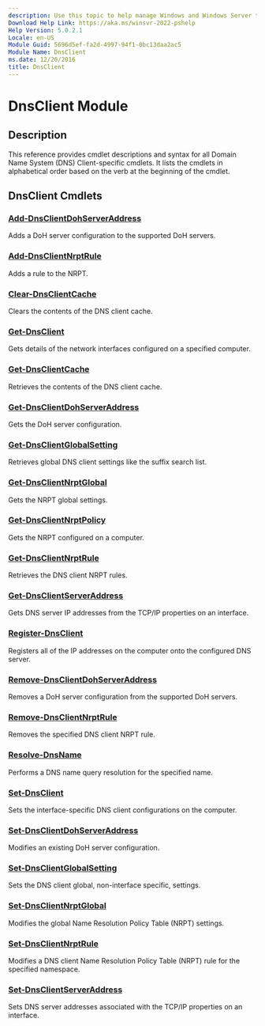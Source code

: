 ```yaml
---
description: Use this topic to help manage Windows and Windows Server technologies with Windows PowerShell.
Download Help Link: https://aka.ms/winsvr-2022-pshelp
Help Version: 5.0.2.1
Locale: en-US
Module Guid: 5696d5ef-fa2d-4997-94f1-0bc13daa2ac5
Module Name: DnsClient
ms.date: 12/20/2016
title: DnsClient
---
```


# DnsClient Module
## Description
This reference provides cmdlet descriptions and syntax for all Domain Name System (DNS) Client-specific cmdlets. It lists the cmdlets in alphabetical order based on the verb at the beginning of the cmdlet.

## DnsClient Cmdlets
### [Add-DnsClientDohServerAddress](Add-DnsClientDohServerAddress.md)
Adds a DoH server configuration to the supported DoH servers.

### [Add-DnsClientNrptRule](Add-DnsClientNrptRule.md)
Adds a rule to the NRPT.

### [Clear-DnsClientCache](./Clear-DnsClientCache.md)
Clears the contents of the DNS client cache.

### [Get-DnsClient](./Get-DnsClient.md)
Gets details of the network interfaces configured on a specified computer.

### [Get-DnsClientCache](./Get-DnsClientCache.md)
Retrieves the contents of the DNS client cache.

### [Get-DnsClientDohServerAddress](Get-DnsClientDohServerAddress.md)
Gets the DoH server configuration.

### [Get-DnsClientGlobalSetting](Get-DnsClientGlobalSetting.md)
Retrieves global DNS client settings like the suffix search list.

### [Get-DnsClientNrptGlobal](./Get-DnsClientNrptGlobal.md)
Gets the NRPT global settings.

### [Get-DnsClientNrptPolicy](./Get-DnsClientNrptPolicy.md)
Gets the NRPT configured on a computer.

### [Get-DnsClientNrptRule](./Get-DnsClientNrptRule.md)
Retrieves the DNS client NRPT rules.

### [Get-DnsClientServerAddress](./Get-DnsClientServerAddress.md)
Gets DNS server IP addresses from the TCP/IP properties on an interface.

### [Register-DnsClient](./Register-DnsClient.md)
Registers all of the IP addresses on the computer onto the configured DNS server.

### [Remove-DnsClientDohServerAddress](Remove-DnsClientDohServerAddress.md)
Removes a DoH server configuration from the supported DoH servers.

### [Remove-DnsClientNrptRule](Remove-DnsClientNrptRule.md)
Removes the specified DNS client NRPT rule.

### [Resolve-DnsName](./Resolve-DnsName.md)
Performs a DNS name query resolution for the specified name.

### [Set-DnsClient](./Set-DnsClient.md)
Sets the interface-specific DNS client configurations on the computer.

### [Set-DnsClientDohServerAddress](Set-DnsClientDohServerAddress.md)
Modifies an existing DoH server configuration.

### [Set-DnsClientGlobalSetting](Set-DnsClientGlobalSetting.md)
Sets the DNS client global, non-interface specific, settings.

### [Set-DnsClientNrptGlobal](./Set-DnsClientNrptGlobal.md)
Modifies the global Name Resolution Policy Table (NRPT) settings.

### [Set-DnsClientNrptRule](./Set-DnsClientNrptRule.md)
Modifies a DNS client Name Resolution Policy Table (NRPT) rule for the specified namespace.

### [Set-DnsClientServerAddress](./Set-DnsClientServerAddress.md)
Sets DNS server addresses associated with the TCP/IP properties on an interface.



